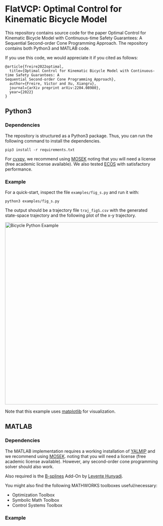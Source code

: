 # FlatVCP: Optimal Control for Kinematic Bicycle Model
This repository contains source code for the paper Optimal Control for Kinematic Bicycle Model with Continuous-time Safety Guarantees: A Sequential Second-order Cone Programming Approach.
The repository contains both Python3 and MATLAB code.

If you use this code, we would appreciate it if you cited as follows:
```
@article{freire2022optimal,
  title={Optimal Control for Kinematic Bicycle Model with Continuous-time Safety Guarantees: A
Sequential Second-order Cone Programming Approach},
  author={Freire, Victor and Xu, Xiangru},
  journal={arXiv preprint arXiv:2204.08980},
  year={2022}
}
```

## Python3
### Dependencies
The repository is structured as a Python3 package. Thus, you can run the following command to
install the dependencies.
```
pip3 install -r requirements.txt
```
For [cvxpy](https://www.cvxpy.org/), we recommend using [MOSEK](https://www.mosek.com/) noting
that you will need a license (free academic license available). We also tested
[ECOS](https://web.stanford.edu/~boyd/papers/ecos.html) with satisfactory performance.

### Example
For a quick-start, inspect the file `examples/fig_s.py` and run it with:
```
python3 examples/fig_s.py
```

The output should be a trajectory file `traj_figS.csv` with the generated state-space
trajectory and the following plot of the x-y trajectory.

[<img
src="https://github.com/ARC-Lab-Research-Group/FlatVCP/blob/master/img/bk_python_example.png"
width="600" alt="Bicycle Python
Example">](https://github.com/ARC-Lab-Research-Group/FlatVCP/blob/master/img/bk_python_example.png)

Note that this example uses [matplotlib](https://matplotlib.org/) for visualization.


## MATLAB
### Dependencies
The MATLAB implementation requires a working installation of
[YALMIP](https://yalmip.github.io/) and we recommend using [MOSEK](https://www.mosek.com/).
noting that you will need a license (free academic license available). However, any
second-order cone programming solver should also work.

Also required is the
[B-splines](https://www.mathworks.com/matlabcentral/fileexchange/27374-b-splines) Add-On by
[Levente Hunyadi](https://www.mathworks.com/matlabcentral/profile/authors/1879353).

You might also find the following MATHWORKS toolboxes useful/necessary:
* Optimization Toolbox
* Symbolic Math Toolbox
* Control Systems Toolbox

### Example

